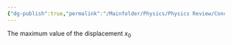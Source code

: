 ```yaml
---
{"dg-publish":true,"permalink":"/Mainfolder/Physics/Physics Review/Concepts/amplitude/"}
---
```


The maximum value of the displacement $x_0$ 